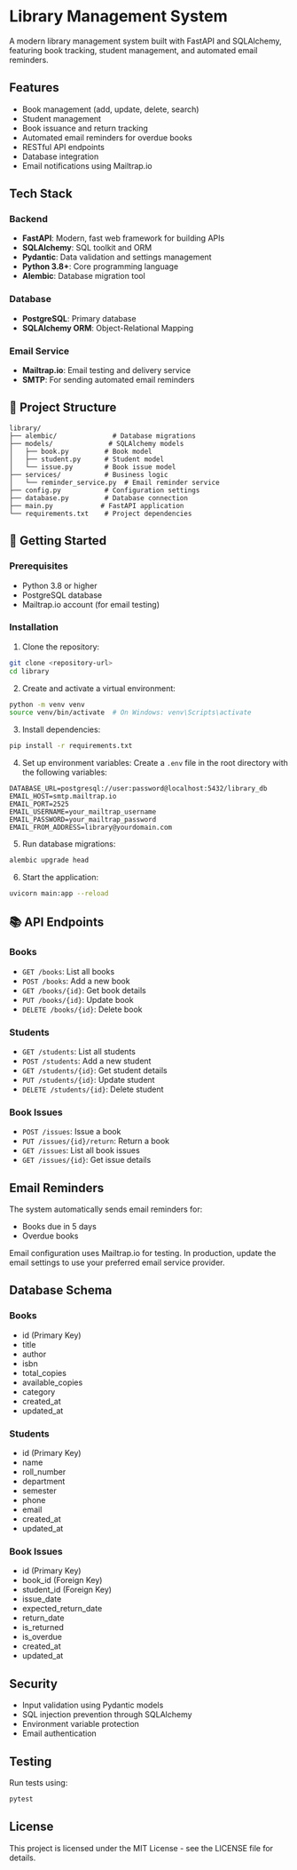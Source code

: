 # Library Management System

A modern library management system built with FastAPI and SQLAlchemy, featuring book tracking, student management, and automated email reminders.

## Features

- Book management (add, update, delete, search)
- Student management
- Book issuance and return tracking
- Automated email reminders for overdue books
- RESTful API endpoints
- Database integration
- Email notifications using Mailtrap.io

## Tech Stack

### Backend
- **FastAPI**: Modern, fast web framework for building APIs
- **SQLAlchemy**: SQL toolkit and ORM
- **Pydantic**: Data validation and settings management
- **Python 3.8+**: Core programming language
- **Alembic**: Database migration tool

### Database
- **PostgreSQL**: Primary database
- **SQLAlchemy ORM**: Object-Relational Mapping

### Email Service
- **Mailtrap.io**: Email testing and delivery service
- **SMTP**: For sending automated email reminders

## 📁 Project Structure

```
library/
├── alembic/              # Database migrations
├── models/              # SQLAlchemy models
│   ├── book.py         # Book model
│   ├── student.py      # Student model
│   └── issue.py        # Book issue model
├── services/           # Business logic
│   └── reminder_service.py  # Email reminder service
├── config.py           # Configuration settings
├── database.py         # Database connection
├── main.py            # FastAPI application
└── requirements.txt    # Project dependencies
```

## 🚀 Getting Started

### Prerequisites
- Python 3.8 or higher
- PostgreSQL database
- Mailtrap.io account (for email testing)

### Installation

1. Clone the repository:
```bash
git clone <repository-url>
cd library
```

2. Create and activate a virtual environment:
```bash
python -m venv venv
source venv/bin/activate  # On Windows: venv\Scripts\activate
```

3. Install dependencies:
```bash
pip install -r requirements.txt
```

4. Set up environment variables:
Create a `.env` file in the root directory with the following variables:
```
DATABASE_URL=postgresql://user:password@localhost:5432/library_db
EMAIL_HOST=smtp.mailtrap.io
EMAIL_PORT=2525
EMAIL_USERNAME=your_mailtrap_username
EMAIL_PASSWORD=your_mailtrap_password
EMAIL_FROM_ADDRESS=library@yourdomain.com
```

5. Run database migrations:
```bash
alembic upgrade head
```

6. Start the application:
```bash
uvicorn main:app --reload
```

## 📚 API Endpoints

### Books
- `GET /books`: List all books
- `POST /books`: Add a new book
- `GET /books/{id}`: Get book details
- `PUT /books/{id}`: Update book
- `DELETE /books/{id}`: Delete book

### Students
- `GET /students`: List all students
- `POST /students`: Add a new student
- `GET /students/{id}`: Get student details
- `PUT /students/{id}`: Update student
- `DELETE /students/{id}`: Delete student

### Book Issues
- `POST /issues`: Issue a book
- `PUT /issues/{id}/return`: Return a book
- `GET /issues`: List all book issues
- `GET /issues/{id}`: Get issue details

## Email Reminders

The system automatically sends email reminders for:
- Books due in 5 days
- Overdue books

Email configuration uses Mailtrap.io for testing. In production, update the email settings to use your preferred email service provider.

## Database Schema

### Books
- id (Primary Key)
- title
- author
- isbn
- total_copies
- available_copies
- category
- created_at
- updated_at

### Students
- id (Primary Key)
- name
- roll_number
- department
- semester
- phone
- email
- created_at
- updated_at

### Book Issues
- id (Primary Key)
- book_id (Foreign Key)
- student_id (Foreign Key)
- issue_date
- expected_return_date
- return_date
- is_returned
- is_overdue
- created_at
- updated_at

## Security

- Input validation using Pydantic models
- SQL injection prevention through SQLAlchemy
- Environment variable protection
- Email authentication

## Testing

Run tests using:
```bash
pytest
```

## License

This project is licensed under the MIT License - see the LICENSE file for details.